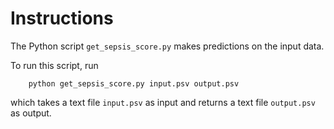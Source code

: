 # Instructions

The Python script `get_sepsis_score.py` makes predictions on the input data.

To run this script, run

        python get_sepsis_score.py input.psv output.psv
which takes a text file `input.psv` as input and returns a text file `output.psv` as output.

